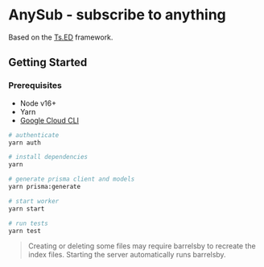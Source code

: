 # AnySub - subscribe to anything

Based on the [Ts.ED](https://tsed.io) framework.

## Getting Started

### Prerequisites

* Node v16+
* Yarn
* [Google Cloud CLI](https://cloud.google.com/sdk/docs/install-sdk)


```bash
# authenticate
yarn auth

# install dependencies
yarn

# generate prisma client and models
yarn prisma:generate

# start worker
yarn start

# run tests
yarn test
```

> Creating or deleting some files may require barrelsby to recreate the index files.
> Starting the server automatically runs barrelsby.